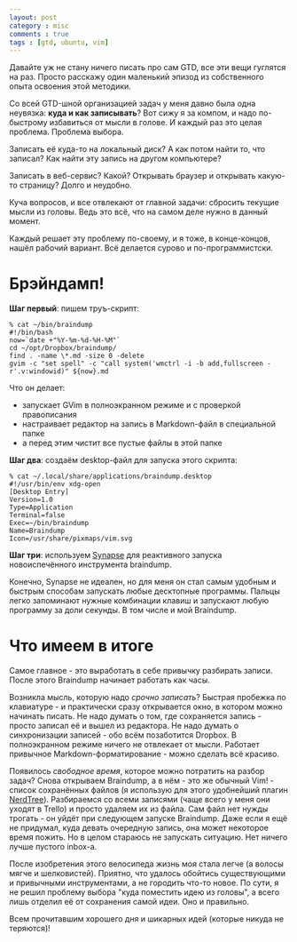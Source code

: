 ```yaml
---
layout: post
category : misc
comments : true
tags : [gtd, ubuntu, vim]
---
```


Давайте уж не стану ничего писать про сам GTD, все эти вещи гуглятся на раз.
Просто расскажу один маленький эпизод из собственного опыта освоения этой методики.

Со всей GTD-шной организацией задач у меня давно была одна неувязка: **куда и как записывать**?
Вот сижу я за компом, и надо по-быстрому избавиться от мысли в голове.
И каждый раз это целая проблема.
Проблема выбора.

Записать её куда-то на локальный диск?
А как потом найти то, что записал?
Как найти эту запись на другом компьютере?

Записать в веб-сервис?
Какой?
Открывать браузер и открывать какую-то страницу?
Долго и неудобно.

Куча вопросов, и все отвлекают от главной задачи: сбросить текущие мысли из головы.
Ведь это всё, что на самом деле нужно в данный момент.

Каждый решает эту проблему по-своему, и я тоже, в конце-концов, нашёл рабочий вариант.
Всё делается сурово и по-программистски.

# Брэйндамп!

**Шаг первый**: пишем труъ-скрипт:

    % cat ~/bin/braindump
    #!/bin/bash
    now=`date +"%Y-%m-%d-%H-%M"`
    cd ~/opt/Dropbox/braindump/
    find . -name \*.md -size 0 -delete
    gvim -c "set spell" -c "call system('wmctrl -i -b add,fullscreen -r'.v:windowid)" ${now}.md

Что он делает:

 * запускает GVim в полноэкранном режиме и с проверкой правописания
 * настраивает редактор на запись в Markdown-файл в специальной папке
 * а перед этим чистит все пустые файлы в этой папке

**Шаг два**: создаём desktop-файл для запуска этого скрипта:

    % cat ~/.local/share/applications/braindump.desktop
    #!/usr/bin/env xdg-open
    [Desktop Entry]
    Version=1.0
    Type=Application
    Terminal=false
    Exec=~/bin/braindump
    Name=Braindump
    Icon=/usr/share/pixmaps/vim.svg

**Шаг три**: используем [Synapse](https://apps.ubuntu.com/cat/applications/synapse/) для реактивного запуска новоиспечённого инструмента braindump.

Конечно, Synapse не идеален, но для меня он стал самым удобным и быстрым способам запускать любые десктопные программы.
Пальцы легко запоминают нужные комбинации клавиш и запускают любую программу за доли секунды.
В том числе и мой Braindump.

# Что имеем в итоге

Самое главное - это выработать в себе привычку разбирать записи.
После этого Braindump начинает работать как часы.

Возникла мысль, которую надо _срочно записать_?
Быстрая пробежка по клавиатуре - и практически сразу открывается окно, в котором можно начинать писать.
Не надо думать о том, где сохраняется запись - просто записал её и вышел из редактора.
Не надо думать о синхронизации записей - обо всём позаботится Dropbox.
В полноэкранном режиме ничего не отвлекает от мысли.
Работает привычное Markdown-форматирование - можно сделать всё красиво.

Появилось _свободное время_, которое можно потратить на разбор задач?
Снова открываем Braindump, а в нём - это же обычный Vim! - список сохранённых файлов (я использую для этого удобнейший плагин [NerdTree](http://www.vim.org/scripts/script.php?script_id=1658)).
Разбираемся со всеми записями (чаще всего у меня они уходят в Trello) и просто удаляем их из файла.
Сам файл нет нужды трогать - он уйдёт при следующем запуске Braindump.
Даже если я ещё не придумал, куда девать очередную запись, она может некоторое время пожить.
Но в целом стараюсь не запускать ситуацию.
Нет ничего лучше пустого inbox-а.

После изобретения этого велосипеда жизнь моя стала легче (а волосы мягче и шелковистей).
Приятно, что удалось обойтись существующими и привычными инструментами, а не городить что-то новое.
По сути, я не решил проблему выбора "куда поместить идею из головы", а всего лишь отделил её от сохранения самой идеи.
Оно и правильно.

Всем прочитавшим хорошего дня и шикарных идей (которые никуда не теряются)!
